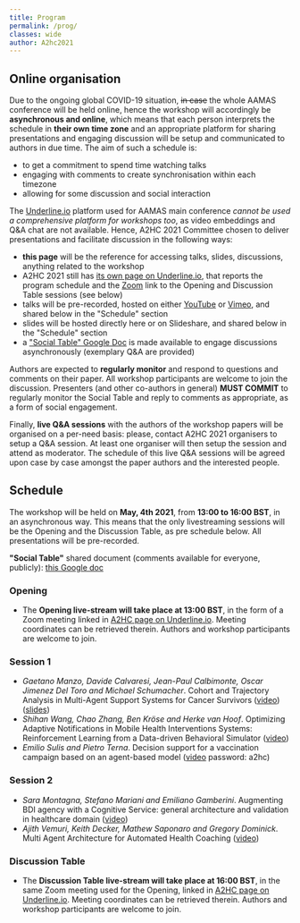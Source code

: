 ```yaml
---
title: Program
permalink: /prog/
classes: wide
author: A2hc2021
---
```


## Online organisation

Due to the ongoing global COVID-19 situation, ~~in case~~ the whole AAMAS conference will be held online, hence the workshop will accordingly be **asynchronous and online**, which means that each person interprets the schedule in **their own time zone** and an appropriate platform for sharing presentations and engaging discussion will be setup and communicated to authors in due time.
The aim of such a schedule is:
 - to get a commitment to spend time watching talks
 - engaging with comments to create synchronisation within each timezone
 - allowing for some discussion and social interaction

The [Underline.io](https://underline.io) platform used for AAMAS main conference *cannot be used a comprehensive platform for workshops too*, as video embeddings and Q&A chat are not available.
Hence, A2HC 2021 Committee chosen to deliver presentations and facilitate discussion in the following ways:
 - **this page** will be the reference for accessing talks, slides, discussions, anything related to the workshop
 - A2HC 2021 still has [its own page on Underline.io](https://underline.io/events/116/sessions?eventSessionId=3402), that reports the program schedule and the [Zoom](https://zoom.us) link to the Opening and Discussion Table sessions (see below)
 - talks will be pre-recorded, hosted on either [YouTube]() or [Vimeo](), and shared below in the "Schedule" section
 - slides will be hosted directly here or on Slideshare, and shared below in the "Schedule" section
 - a ["Social Table" Google Doc](https://docs.google.com/document/d/1hPYYY1hfUAgnzdhs_fifj3__YQOPklcshIRpJSCxw7Y/edit?usp=sharing) is made available to engage discussions asynchronously (exemplary Q&A are provided)

Authors are expected to **regularly monitor** and respond to questions and comments on their paper.
All workshop participants are welcome to join the discussion.
Presenters (and other co-authors in general) **MUST COMMIT** to regularly monitor the Social Table and reply to comments as appropriate, as a form of social engagement.

Finally, **live Q&A sessions** with the authors of the workshop papers will be organised on a per-need basis: please, contact A2HC 2021 organisers to setup a Q&A session.
At least one organiser will then setup the session and attend as moderator.
The schedule of this live Q&A sessions will be agreed upon case by case amongst the paper authors and the interested people.

## Schedule

The workshop will be held on **May, 4th 2021**, from **13:00 to 16:00 BST**, in an asynchronous way.
This means that the only livestreaming sessions will be the Opening and the Discussion Table, as pre schedule below.
All presentations will be pre-recorded.

**"Social Table"** shared document (comments available for everyone, publicly): [this Google doc](https://docs.google.com/document/d/1hPYYY1hfUAgnzdhs_fifj3__YQOPklcshIRpJSCxw7Y/edit?usp=sharing)

### Opening

 - The **Opening live-stream will take place at 13:00 BST**, in the form of a Zoom meeting linked in [A2HC page on Underline.io](https://underline.io/events/116/sessions?eventSessionId=3402). Meeting coordinates can be retrieved therein. Authors and workshop participants are welcome to join.

### Session 1

 - *Gaetano Manzo, Davide Calvaresi, Jean-Paul Calbimonte, Oscar Jimenez Del Toro and Michael Schumacher*. Cohort and Trajectory Analysis in Multi-Agent Support Systems for Cancer Survivors ([video](https://youtu.be/jusJDX0GDFs)) ([slides](https://www.slideshare.net/gaetanomanzo/manzoa2hcaamas))
 - *Shihan Wang, Chao Zhang, Ben Kröse and Herke van Hoof*. Optimizing Adaptive Notifications in Mobile Health Interventions Systems: Reinforcement Learning from a Data-driven Behavioral Simulator ([video](https://youtu.be/qP-szlFKZ6k))
 - *Emilio Sulis and Pietro Terna*. Decision support for a vaccination campaign based on an agent-based model ([video](https://vimeo.com/544860567) password: a2hc)

### Session 2

 - *Sara Montagna, Stefano Mariani and Emiliano Gamberini*. Augmenting BDI agency with a Cognitive Service: general architecture and validation in healthcare domain ([video](https://youtu.be/giVDFfjlu3o))
 - *Ajith Vemuri, Keith Decker, Mathew Saponaro and Gregory Dominick*. Multi Agent Architecture for Automated Health Coaching ([video](https://youtu.be/yrq7L2sq2C8))

### Discussion Table

 - The **Discussion Table live-stream will take place at 16:00 BST**, in the same Zoom meeting used for the Opening, linked in [A2HC page on Underline.io](https://underline.io/events/116/sessions?eventSessionId=3402). Meeting coordinates can be retrieved therein. Authors and workshop participants are welcome to join.
